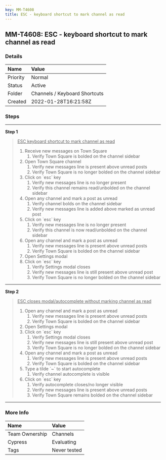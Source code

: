 ```yaml
---
key: MM-T4608
title: ESC - keyboard shortcut to mark channel as read
---
```


## MM-T4608: ESC - keyboard shortcut to mark channel as read

### Details

| Name     | Value                         |
| :------- | :---------------------------- |
| Priority | Normal                        |
| Status   | Active                        |
| Folder   | Channels / Keyboard Shortcuts |
| Created  | 2022-01-28T16:21:58Z          |

### Steps

<hr/>

**Step 1**

> <article><u>ESC keyboard shortcut to mark channel as read</u><ol><li>Receive new messages on Town Square<ol><li>Verify Town Square is bolded on the channel sidebar</li></ol></li><li>Open Town Square channel<ol><li>Verify new messages line is present above unread posts</li><li>Verify Town Square is no longer bolded on the channel sidebar</li></ol></li><li>Click on `esc` key<ol><li>Verify new messages line is no longer present</li><li>Verify this channel remains read/unbolded on the channel sidebar</li></ol></li><li>Open any channel and mark a post as unread<ol><li>Verify channel bolds on the channel sidebar</li><li>Verify new messages line is added above marked as unread post</li></ol></li><li>Click on `esc` key<ol><li>Verify new messages line is no longer present</li><li>Verify this channel is now read/unbolded on the channel sidebar</li></ol></li><li>Open any channel and mark a post as unread<ol><li>Verify new messages line is present above unread posts</li><li>Verify Town Square is bolded on the channel sidebar</li></ol></li><li>Open Settings modal</li><li>Click on `esc` key<ol><li>Verify Settings modal closes</li><li>Verify new messages line is still present above unread post</li><li>Verify Town Square is no longer bolded on the channel sidebar</li></ol></li></ol></article>

<hr/>

**Step 2**

> <article><u>ESC closes modal/autocomplete without marking channel as read</u><br /><ol><li>Open any channel and mark a post as unread<ol><li>Verify new messages line is present above unread posts</li><li>Verify Town Square is bolded on the channel sidebar</li></ol></li><li>Open Settings modal</li><li>Click on `esc` key<ol><li>Verify Settings modal closes</li><li>Verify new messages line is still present above unread post</li><li>Verify Town Square is no longer bolded on the channel sidebar</li></ol></li><li>Open any channel and mark a post as unread<ol><li>Verify new messages line is present above unread posts</li><li>Verify Town Square is bolded on the channel sidebar</li></ol></li><li>Type a tilde `~` to start autocomplete <ol><li>Verify channel autocomplete is visible</li></ol></li><li>Click on `esc` key<ol><li>Verify autocomplete closes/no longer visible</li><li>Verify new messages line is present above unread posts</li><li>Verify Town Square remains bolded on the channel sidebar</li></ol></li></ol></article>

<hr/>

### More Info

| Name           | Value        |
| :------------- | :----------- |
| Team Ownership | Channels     |
| Cypress        | Evaluating   |
| Tags           | Never tested |

